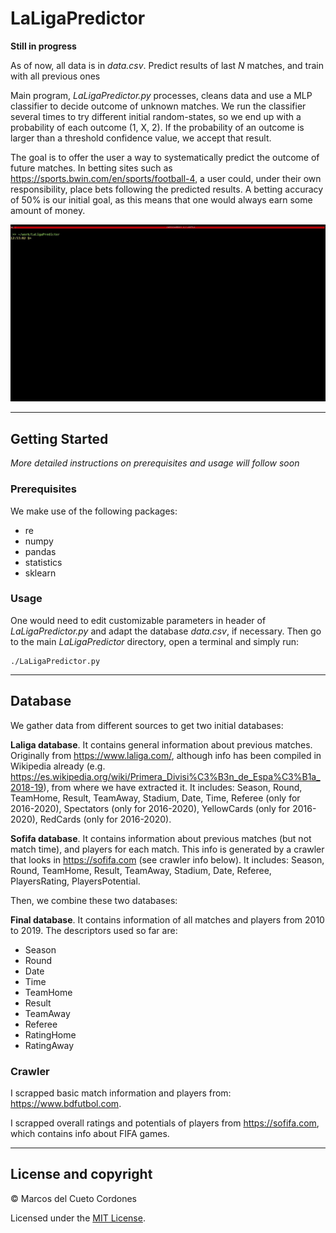 # LaLigaPredictor

**Still in progress**

As of now, all data is in _data.csv_. Predict results of last _N_ matches, and train with all previous ones

Main program, _LaLigaPredictor.py_ processes, cleans data and use a MLP classifier to decide outcome of unknown matches. We run the classifier several times to try different initial random-states, so we end up with a probability of each outcome (1, X, 2). If the probability of an outcome is larger than a threshold confidence value, we accept that result.

The goal is to offer the user a way to systematically predict the outcome of future matches. In betting sites such as https://sports.bwin.com/en/sports/football-4, a user could, under their own responsibility, place bets following the predicted results. A betting accuracy of 50% is our initial goal, as this means that one would always earn some amount of money.

![Alt Text](./output.gif)

---

## Getting Started

_More detailed instructions on prerequisites and usage will follow soon_

### Prerequisites

We make use of the following packages:
- re
- numpy
- pandas
- statistics
- sklearn

### Usage

One would need to edit customizable parameters in header of _LaLigaPredictor.py_ and adapt the database _data.csv_, if necessary. Then go to the main _LaLigaPredictor_ directory, open a terminal and simply run:

```
./LaLigaPredictor.py
```

---

## Database

We gather data from different sources to get two initial databases:

**Laliga database**. It contains general information about previous matches. Originally from https://www.laliga.com/, although info has been compiled in Wikipedia already (e.g. https://es.wikipedia.org/wiki/Primera_Divisi%C3%B3n_de_Espa%C3%B1a_2018-19), from where we have extracted it. It includes: Season, Round, TeamHome, Result, TeamAway, Stadium, Date, Time, Referee (only for 2016-2020), Spectators (only for 2016-2020), YellowCards (only for 2016-2020), RedCards (only for 2016-2020).

**Sofifa database**. It contains information about previous matches (but not match time), and players for each match. This info is generated by a crawler that looks in https://sofifa.com (see crawler info below). It includes: Season, Round, TeamHome, Result, TeamAway, Stadium, Date, Referee, PlayersRating, PlayersPotential.

Then, we combine these two databases:

**Final database**. It contains information of all matches and players from 2010 to 2019. The descriptors used so far are:
- Season
- Round
- Date
- Time
- TeamHome
- Result
- TeamAway
- Referee
- RatingHome
- RatingAway

### Crawler

I scrapped basic match information and players from: https://www.bdfutbol.com.

I scrapped overall ratings and potentials of players from https://sofifa.com, which contains info about FIFA games.

--- 

## License and copyright

&copy; Marcos del Cueto Cordones

Licensed under the [MIT License](LICENSE.md).
